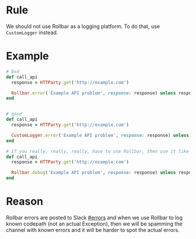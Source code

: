 # Rule

We should not use Rollbar as a logging platform. To do that, use `CustomLogger` instead.

# Example

```ruby
# bad
def call_api
  response = HTTParty.get('http://example.com')

  Rollbar.error('Example API problem', response: response) unless response.success?
end


# good
def call_api
  response = HTTParty.get('http://example.com')

  CustomLogger.error('Example API problem', response: response) unless response.success?
end

# if you really, really, really, have to use Rollbar, then use it like this
def call_api
  response = HTTParty.get('http://example.com')

  Rollbar.debug('Example API problem', response: response) unless response.success?
end
```

# Reason

Rollbar errors are posted to Slack [#errors](https://learn-amp.slack.com/archives/C0ET4Q10S) and when we use Rollbar to log known codepath (not an actual Exception), then we will be spamming the channel with known errors and it will be harder to spot the actual errors.
